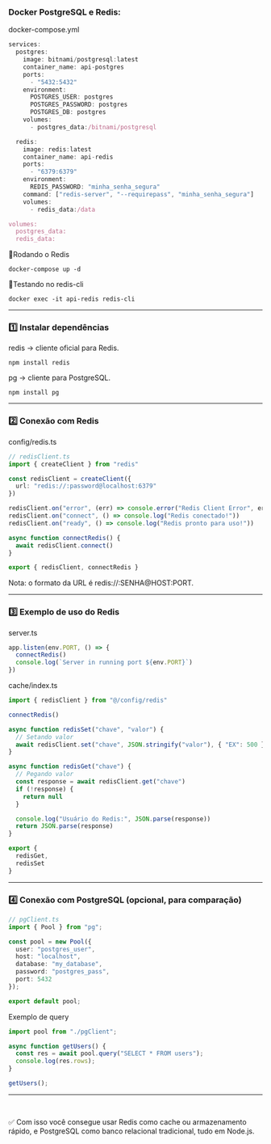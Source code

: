 ### Docker PostgreSQL e Redis:

docker-compose.yml

````ts
services:
  postgres:
    image: bitnami/postgresql:latest
    container_name: api-postgres
    ports:
      - "5432:5432"
    environment:
      POSTGRES_USER: postgres
      POSTGRES_PASSWORD: postgres
      POSTGRES_DB: postgres
    volumes:
      - postgres_data:/bitnami/postgresql

  redis:
    image: redis:latest
    container_name: api-redis
    ports:
      - "6379:6379"
    environment:
      REDIS_PASSWORD: "minha_senha_segura" 
    command: ["redis-server", "--requirepass", "minha_senha_segura"]
    volumes:
      - redis_data:/data

volumes:
  postgres_data:
  redis_data:
````

🔹Rodando o Redis

````
docker-compose up -d
````

🔹Testando no redis-cli

````
docker exec -it api-redis redis-cli
````

---


### 1️⃣ Instalar dependências

redis → cliente oficial para Redis.

````
npm install redis
````

pg → cliente para PostgreSQL.

````
npm install pg
````
----

### 2️⃣ Conexão com Redis

config/redis.ts

````ts
// redisClient.ts
import { createClient } from "redis"

const redisClient = createClient({
  url: "redis://:password@localhost:6379"
})

redisClient.on("error", (err) => console.error("Redis Client Error", err))
redisClient.on("connect", () => console.log("Redis conectado!"))
redisClient.on("ready", () => console.log("Redis pronto para uso!"))

async function connectRedis() {
  await redisClient.connect()
}

export { redisClient, connectRedis }
````

Nota: o formato da URL é redis://:SENHA@HOST:PORT.

----

### 3️⃣ Exemplo de uso do Redis

server.ts

````ts
app.listen(env.PORT, () => {
  connectRedis()
  console.log(`Server in running port ${env.PORT}`) 
})
````

cache/index.ts

````ts
import { redisClient } from "@/config/redis"

connectRedis()

async function redisSet("chave", "valor") {
  // Setando valor
  await redisClient.set("chave", JSON.stringify("valor"), { "EX": 500 })
}

async function redisGet("chave") {
  // Pegando valor
  const response = await redisClient.get("chave")
  if (!response) {
    return null
  }

  console.log("Usuário do Redis:", JSON.parse(response))
  return JSON.parse(response)
}

export { 
  redisGet, 
  redisSet
}
````

----

### 4️⃣ Conexão com PostgreSQL (opcional, para comparação)

````ts
// pgClient.ts
import { Pool } from "pg";

const pool = new Pool({
  user: "postgres_user",
  host: "localhost",
  database: "my_database",
  password: "postgres_pass",
  port: 5432
});

export default pool;
````

Exemplo de query

````ts
import pool from "./pgClient";

async function getUsers() {
  const res = await pool.query("SELECT * FROM users");
  console.log(res.rows);
}

getUsers();
````

----
<br>

✅ Com isso você consegue usar Redis como cache ou armazenamento rápido, e PostgreSQL como banco relacional tradicional, tudo em Node.js.
